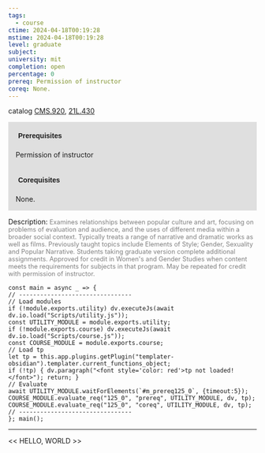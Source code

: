 ```yaml
---
tags:
  - course
ctime: 2024-04-18T00:19:28
mstime: 2024-04-18T00:19:28
level: graduate
subject: 
university: mit
completion: open
percentage: 0
prereq: Permission of instructor
coreq: None.
---
```


catalog [CMS.920](http://student.mit.edu/catalog/mCMSa.html#CMS.920), [21L.430](http://student.mit.edu/catalog/m21La.html#21L.430)

<span style="display: block; padding: 15px; background-color: rgb(100, 100, 100, 0.2);"><font id="m_prereq125_0" style="display: block; font-family: Arial, sans-serif; font-weight: bold; padding: 5px">Prerequisites</font><br><span id="prereq125_0">Permission of instructor</span></span>
<span style="display: block; padding: 15px; background-color: rgb(100, 100, 100, 0.2);"><font id="m_coreq125_0" style="display: block; font-family: Arial, sans-serif; font-weight: bold; padding: 5px">Corequisites</font><br><span id="coreq125_0">None.</span></span>

<font style="">Description:</font>
<font style="color: grey; font-size: 0.8rem;">Examines relationships between popular culture and art, focusing on problems of evaluation and audience, and the uses of different media within a broader social context. Typically treats a range of narrative and dramatic works as well as films. Previously taught topics include Elements of Style; Gender, Sexuality and Popular Narrative. Students taking graduate version complete additional assignments. Approved for credit in Women's and Gender Studies when content meets the requirements for subjects in that program. May be repeated for credit with permission of instructor.</font>

```dataviewjs
const main = async _ => {
// --------------------------------
// Load modules
if (!module.exports.utility) dv.executeJs(await dv.io.load("Scripts/utility.js"));
const UTILITY_MODULE = module.exports.utility;
if (!module.exports.course) dv.executeJs(await dv.io.load("Scripts/course.js"));
const COURSE_MODULE = module.exports.course;
// Load tp
let tp = this.app.plugins.getPlugin("templater-obsidian").templater.current_functions_object;
if (!tp) { dv.paragraph("<font style='color: red'>tp not loaded!</font>"); return; }
// Evaluate
await UTILITY_MODULE.waitForElements(`#m_prereq125_0`, {timeout:5});
COURSE_MODULE.evaluate_req("125_0", "prereq", UTILITY_MODULE, dv, tp);
COURSE_MODULE.evaluate_req("125_0", "coreq", UTILITY_MODULE, dv, tp);
// --------------------------------
}; main();
```

---

<< HELLO, WORLD >>
